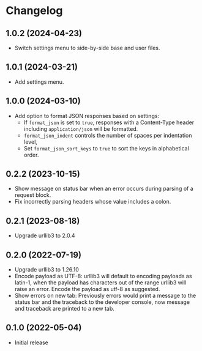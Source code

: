 # Changelog

## 1.0.2 (2024-04-23)

- Switch settings menu to side-by-side base and user files.

## 1.0.1 (2024-03-21)

- Add settings menu.

## 1.0.0 (2024-03-10)

- Add option to format JSON responses based on settings:
  + If `format_json` is set to `true`, responses with a Content-Type header including
  `application/json` will be formatted.
  + `format_json_indent` controls the number of spaces per indentation level,
  + Set `format_json_sort_keys` to `true` to sort the keys in alphabetical order.

## 0.2.2 (2023-10-15)

- Show message on status bar when an error occurs during parsing of a request block.
- Fix incorrectly parsing headers whose value includes a colon.

## 0.2.1 (2023-08-18)

- Upgrade urllib3 to 2.0.4

## 0.2.0 (2022-07-19)

- Upgrade urllib3 to 1.26.10
- Encode payload as UTF-8: urllib3 will default to encoding payloads as latin-1,
when the payload has characters out of the range urllib3
will raise an error. Encode the payload as utf-8 as suggested.
- Show errors on new tab: Previously errors would print a message to the status bar and
the traceback to the developer console, now message and traceback are printed to a new
tab.

## 0.1.0 (2022-05-04)

- Initial release
